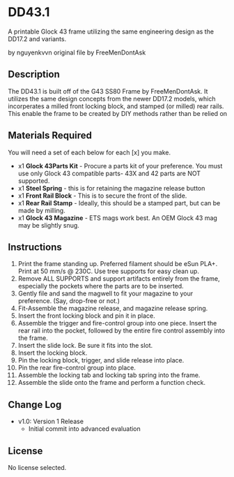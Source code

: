 # DD43.1
A printable Glock 43 frame utilizing the same engineering design as the DD17.2 and variants.

by nguyenkvvn
original file by FreeMenDontAsk

## Description
The DD43.1 is built off of the G43 SS80 Frame by FreeMenDontAsk. It utilizes the same design concepts from the newer DD17.2 models, which incorperates a milled front locking block, and stamped (or milled) rear rails. This enable the frame to be created by DIY methods rather than be relied on 

## Materials Required
You will need a set of each below for each [x] you make.
- x1 **Glock 43Parts Kit** - Procure a parts kit of your preference. You must use only Glock 43 compatible parts- 43X and 42 parts are NOT supported.
- x1 **Steel Spring** - this is for retaining the magazine release button
- x1 **Front Rail Block** - This is to secure the front of the slide.
- x1 **Rear Rail Stamp** - Ideally, this should be a stamped part, but can be made by milling.
- x1 **Glock 43 Magazine** - ETS mags work best. An OEM Glock 43 mag may be slightly snug.

## Instructions
1. Print the frame standing up. Preferred filament should be eSun PLA+. Print at 50 mm/s @ 230C. Use tree supports for easy clean up.
2. Remove ALL SUPPORTS and support artifacts entirely from the frame, especially the pockets where the parts are to be inserted.
3. Gently file and sand the magwell to fit your magazine to your preference. (Say, drop-free or not.)
4. Fit-Assemble the magazine release, and magazine release spring.
5. Insert the front locking block and pin it in place.
6. Assemble the trigger and fire-control group into one piece. Insert the rear rail into the pocket, followed by the entire fire control assembly into the frame.
7. Insert the slide lock. Be sure it fits into the slot.
8. Insert the locking block.
9. Pin the locking block, trigger, and slide release into place.
10. Pin the rear fire-control group into place.
11. Assemble the locking tab and locking tab spring into the frame.
12. Assemble the slide onto the frame and perform a function check.

## Change Log

- v1.0: Version 1 Release
    * Initial commit into advanced evaluation

## License
No license selected.

